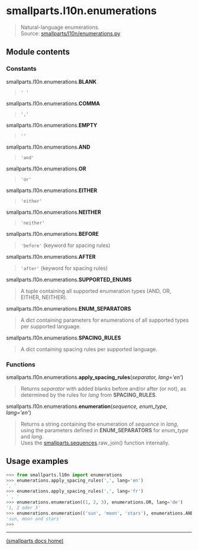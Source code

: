 # smallparts.l10n.enumerations

> Natural-language enumerations.  
> Source: [smallparts/l10n/enumerations.py](https://github.com/blackstream-x/smallparts/blob/master/smallparts/l10n/enumerations.py)

## Module contents

### Constants

smallparts.l10n.enumerations.**BLANK**

> ```' '```

smallparts.l10n.enumerations.**COMMA**

> ```','```

smallparts.l10n.enumerations.**EMPTY**

> ```''```

smallparts.l10n.enumerations.**AND**

> ```'and'```

smallparts.l10n.enumerations.**OR**

> ```'or'```

smallparts.l10n.enumerations.**EITHER**

> ```'either'```

smallparts.l10n.enumerations.**NEITHER**

> ```'neither'```

smallparts.l10n.enumerations.**BEFORE**

> ```'before'``` (keyword for spacing rules)

smallparts.l10n.enumerations.**AFTER**

> ```'after'``` (keyword for spacing rules)

smallparts.l10n.enumerations.**SUPPORTED_ENUMS**

> A tuple containing all supported enumeration types
> (AND, OR, EITHER, NEITHER).

smallparts.l10n.enumerations.**ENUM_SEPARATORS**

> A dict containing parameters for enumerations of all supported types
> per supported language.

smallparts.l10n.enumerations.**SPACING_RULES**

> A dict containing spacing rules per supported language.

### Functions

smallparts.l10n.enumerations.**apply\_spacing\_rules**(*separator, lang='en'*)

> Returns *separator* with added blanks before and/or after (or not),
>  as determined by the rules for *lang* from **SPACING_RULES**.

smallparts.l10n.enumerations.**enumeration**(*sequence, enum_type, lang='en'*)

> Returns a string containing the enumeration of *sequence* in *lang*,
> using the parameters defined in **ENUM_SEPARATORS** for *enum_type* and *lang*.  
> Uses the [smallparts.sequences](./smallparts.sequences.md).raw_join() function
> internally.

## Usage examples

```python
>>> from smallparts.l10n import enumerations
>>> enumerations.apply_spacing_rules(',', lang='en')
', '
>>> enumerations.apply_spacing_rules(',', lang='fr')
' , '
>>> enumerations.enumeration((1, 2, 3), enumerations.OR, lang='de')
'1, 2 oder 3'
>>> enumerations.enumeration(('sun', 'moon', 'stars'), enumerations.AND, lang='en')
'sun, moon and stars'
>>> 
```

----
[(smallparts docs home)](./)

